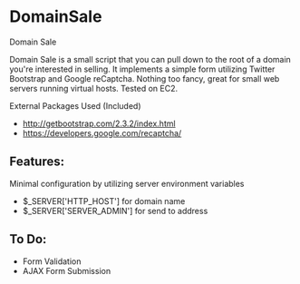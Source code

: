 DomainSale
==========

Domain Sale

Domain Sale is a small script that you can pull down to the root of a domain you're interested in selling. It implements a simple form utilizing Twitter Bootstrap and Google reCaptcha.
Nothing too fancy, great for small web servers running virtual hosts. Tested on EC2.

External Packages Used (Included)
- http://getbootstrap.com/2.3.2/index.html
- https://developers.google.com/recaptcha/


Features:
---------
Minimal configuration by utilizing server environment variables
* $_SERVER['HTTP_HOST'] for domain name
* $_SERVER['SERVER_ADMIN'] for send to address

To Do:
----------
* Form Validation
* AJAX Form Submission
